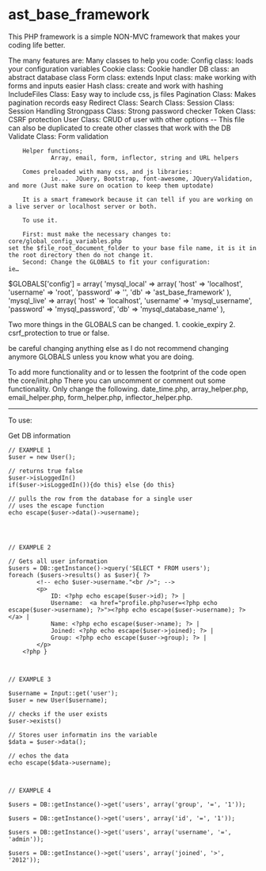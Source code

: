# ast_base_framework

This PHP framework is a simple NON-MVC framework that makes your coding life better.

The many features are:
        Many classes to help you code:
                Config class: loads your configuration variables
                Cookie class: Cookie handler
                DB class: an abstract database class
                Form class: extends Input class: make working with forms and inputs easier
                Hash class: create and work with hashing
                IncludeFiles Class: Easy way to include css, js files
                Pagination Class: Makes pagination records easy
                Redirect Class:
                Search Class:
                Session Class: Session Handling
                Strongpass Class: Strong password checker
                Token Class: CSRF protection
                User Class: CRUD of user with other options -- This file can also be duplicated to create other classes that work with the DB
                Validate Class: Form validation

        Helper functions;
                Array, email, form, inflector, string and URL helpers

        Comes preloaded with many css, and js libraries:
                ie...  JQuery, Bootstrap, font-awesome, JQueryValidation, and more (Just make sure on ocation to keep them uptodate)

        It is a smart framework because it can tell if you are working on a live server or localhost server or both.

        To use it.

        First: must make the necessary changes to: core/global_config_variables.php
    set the $file_root_document_folder to your base file name, it is it in the root directory then do not change it.
        Second: Change the GLOBALS to fit your configuration:
    ie…
$GLOBALS['config'] = array(
    'mysql_local' => array(
        'host'      => 'localhost',
        'username'  => 'root',
        'password'  => '',
        'db'        => 'ast_base_framework'
    ),
    'mysql_live' => array(
        'host'      => 'localhost',
        'username'  => 'mysql_username',
        'password'  => 'mysql_password',
        'db'        => 'mysql_database_name'
    ),

Two more things in the GLOBALS can be changed.
    1. cookie_expiry
    2. csrf_protection to true or false.

be careful changing anything else as I do not recommend changing anymore GLOBALS unless you know what you are doing.


To add more functionality and or to lessen the footprint of the code open the  core/init.php
    There you can uncomment or comment out some functionality.  Only change the following.
        date_time.php, array_helper.php, email_helper.php, form_helper.php, inflector_helper.php.

__________________________________________________________________________
To use:

Get DB information

```
// EXAMPLE 1
$user = new User();

// returns true false
$user->isLoggedIn()
if($user->isLoggedIn()){do this} else {do this}

// pulls the row from the database for a single user
// uses the escape function
echo escape($user->data()->username);




// EXAMPLE 2

// Gets all user information
$users = DB::getInstance()->query('SELECT * FROM users');
foreach ($users->results() as $user){ ?>
        <!-- echo $user->username."<br />"; -->
        <p>
            ID: <?php echo escape($user->id); ?> |
            Username:  <a href="profile.php?user=<?php echo escape($user->username); ?>"><?php echo escape($user->username); ?></a> |
            Name: <?php echo escape($user->name); ?> |
            Joined: <?php echo escape($user->joined); ?> |
            Group: <?php echo escape($user->group); ?> |
        </p>
    <?php }



// EXAMPLE 3

$username = Input::get('user');
$user = new User($username);

// checks if the user exists
$user->exists()

// Stores user informatin ins the variable
$data = $user->data();

// echos the data
echo escape($data->username);



// EXAMPLE 4

$users = DB::getInstance()->get('users', array('group', '=', '1'));

$users = DB::getInstance()->get('users', array('id', '=', '1'));

$users = DB::getInstance()->get('users', array('username', '=', 'admin'));

$users = DB::getInstance()->get('users', array('joined', '>', '2012'));
```
